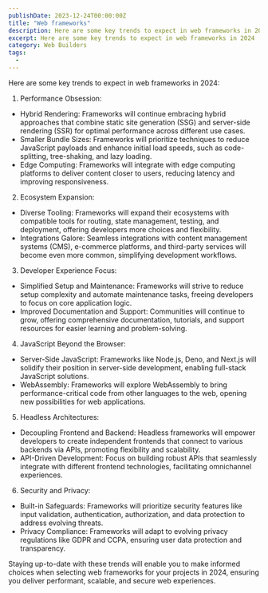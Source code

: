 ```yaml
---
publishDate: 2023-12-24T00:00:00Z
title: "Web frameworks"
description: Here are some key trends to expect in web frameworks in 2024
excerpt: Here are some key trends to expect in web frameworks in 2024
category: Web Builders
tags:
  - 
---
```


 Here are some key trends to expect in web frameworks in 2024:

1. Performance Obsession:

- Hybrid Rendering: Frameworks will continue embracing hybrid approaches that combine static site generation (SSG) and server-side rendering (SSR) for optimal performance across different use cases.
- Smaller Bundle Sizes: Frameworks will prioritize techniques to reduce JavaScript payloads and enhance initial load speeds, such as code-splitting, tree-shaking, and lazy loading.
- Edge Computing: Frameworks will integrate with edge computing platforms to deliver content closer to users, reducing latency and improving responsiveness.

2. Ecosystem Expansion:

- Diverse Tooling: Frameworks will expand their ecosystems with compatible tools for routing, state management, testing, and deployment, offering developers more choices and flexibility.
- Integrations Galore: Seamless integrations with content management systems (CMS), e-commerce platforms, and third-party services will become even more common, simplifying development workflows.

3. Developer Experience Focus:

- Simplified Setup and Maintenance: Frameworks will strive to reduce setup complexity and automate maintenance tasks, freeing developers to focus on core application logic.
- Improved Documentation and Support: Communities will continue to grow, offering comprehensive documentation, tutorials, and support resources for easier learning and problem-solving.

4. JavaScript Beyond the Browser:

- Server-Side JavaScript: Frameworks like Node.js, Deno, and Next.js will solidify their position in server-side development, enabling full-stack JavaScript solutions.
- WebAssembly: Frameworks will explore WebAssembly to bring performance-critical code from other languages to the web, opening new possibilities for web applications.

5. Headless Architectures:

- Decoupling Frontend and Backend: Headless frameworks will empower developers to create independent frontends that connect to various backends via APIs, promoting flexibility and scalability.
- API-Driven Development: Focus on building robust APIs that seamlessly integrate with different frontend technologies, facilitating omnichannel experiences.

6. Security and Privacy:

- Built-in Safeguards: Frameworks will prioritize security features like input validation, authentication, authorization, and data protection to address evolving threats.
- Privacy Compliance: Frameworks will adapt to evolving privacy regulations like GDPR and CCPA, ensuring user data protection and transparency.

Staying up-to-date with these trends will enable you to make informed choices when selecting web frameworks for your projects in 2024, ensuring you deliver performant, scalable, and secure web experiences.
